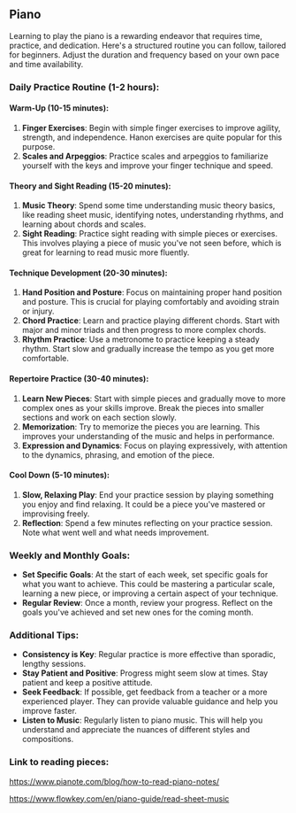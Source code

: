 ## Piano

Learning to play the piano is a rewarding endeavor that requires time, practice, and dedication. Here's a structured routine you can follow, tailored for beginners. Adjust the duration and frequency based on your own pace and time availability.

### Daily Practice Routine (1-2 hours):

#### Warm-Up (10-15 minutes):
1. **Finger Exercises**: Begin with simple finger exercises to improve agility, strength, and independence. Hanon exercises are quite popular for this purpose. 
2. **Scales and Arpeggios**: Practice scales and arpeggios to familiarize yourself with the keys and improve your finger technique and speed.

#### Theory and Sight Reading (15-20 minutes):
1. **Music Theory**: Spend some time understanding music theory basics, like reading sheet music, identifying notes, understanding rhythms, and learning about chords and scales.
2. **Sight Reading**: Practice sight reading with simple pieces or exercises. This involves playing a piece of music you've not seen before, which is great for learning to read music more fluently.

#### Technique Development (20-30 minutes):
1. **Hand Position and Posture**: Focus on maintaining proper hand position and posture. This is crucial for playing comfortably and avoiding strain or injury.
2. **Chord Practice**: Learn and practice playing different chords. Start with major and minor triads and then progress to more complex chords.
3. **Rhythm Practice**: Use a metronome to practice keeping a steady rhythm. Start slow and gradually increase the tempo as you get more comfortable.

#### Repertoire Practice (30-40 minutes):
1. **Learn New Pieces**: Start with simple pieces and gradually move to more complex ones as your skills improve. Break the pieces into smaller sections and work on each section slowly.
2. **Memorization**: Try to memorize the pieces you are learning. This improves your understanding of the music and helps in performance.
3. **Expression and Dynamics**: Focus on playing expressively, with attention to the dynamics, phrasing, and emotion of the piece.

#### Cool Down (5-10 minutes):
1. **Slow, Relaxing Play**: End your practice session by playing something you enjoy and find relaxing. It could be a piece you've mastered or improvising freely.
2. **Reflection**: Spend a few minutes reflecting on your practice session. Note what went well and what needs improvement.

### Weekly and Monthly Goals:

- **Set Specific Goals**: At the start of each week, set specific goals for what you want to achieve. This could be mastering a particular scale, learning a new piece, or improving a certain aspect of your technique.
- **Regular Review**: Once a month, review your progress. Reflect on the goals you've achieved and set new ones for the coming month.

### Additional Tips:

- **Consistency is Key**: Regular practice is more effective than sporadic, lengthy sessions.
- **Stay Patient and Positive**: Progress might seem slow at times. Stay patient and keep a positive attitude.
- **Seek Feedback**: If possible, get feedback from a teacher or a more experienced player. They can provide valuable guidance and help you improve faster.
- **Listen to Music**: Regularly listen to piano music. This will help you understand and appreciate the nuances of different styles and compositions.


### Link to reading pieces:
https://www.pianote.com/blog/how-to-read-piano-notes/

https://www.flowkey.com/en/piano-guide/read-sheet-music



